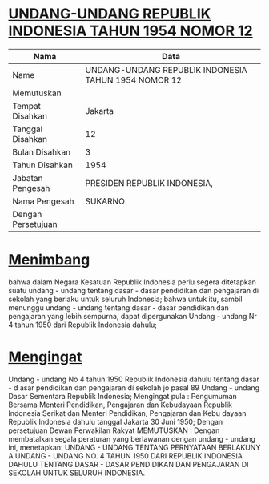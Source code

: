 # [UNDANG-UNDANG REPUBLIK INDONESIA TAHUN 1954 NOMOR 12](http://example.org/legal/document/uu/1954/12)

| Nama | Data |
| ------ | ----- |
|Name|UNDANG-UNDANG REPUBLIK INDONESIA TAHUN 1954 NOMOR 12|
|Memutuskan||
|Tempat Disahkan|Jakarta|
|Tanggal Disahkan|12|
|Bulan Disahkan|3|
|Tahun Disahkan|1954|
|Jabatan Pengesah|PRESIDEN REPUBLIK INDONESIA,|
|Nama Pengesah|SUKARNO|
|Dengan Persetujuan||
# [Menimbang](http://example.org/legal/document/uu/1954/12/menimbang)
bahwa dalam Negara Kesatuan Republik Indonesia perlu segera ditetapkan suatu undang - undang tentang dasar - dasar pendidikan dan pengajaran di sekolah yang berlaku untuk seluruh Indonesia; bahwa untuk itu, sambil menunggu undang - undang tentang dasar - dasar pendidikan dan pengajaran yang lebih sempurna, dapat dipergunakan Undang - undang Nr 4 tahun 1950 dari Republik Indonesia dahulu;
# [Mengingat](http://example.org/legal/document/uu/1954/12/mengingat)
Undang - undang No 4 tahun 1950 Republik Indonesia dahulu tentang dasar - d asar pendidikan dan pengajaran di sekolah jo pasal 89 Undang - undang Dasar Sementara Republik Indonesia; Mengingat pula : Pengumuman Bersama Menteri Pendidikan, Pengajaran dan Kebudayaan Republik Indonesia Serikat dan Menteri Pendidikan, Pengajaran dan Kebu dayaan Republik Indonesia dahulu tanggal Jakarta 30 Juni 1950; Dengan persetujuan Dewan Perwakilan Rakyat MEMUTUSKAN : Dengan membatalkan segala peraturan yang berlawanan dengan undang - undang ini, menetapkan: UNDANG - UNDANG TENTANG PERNYATAAN BERLAKUNY A UNDANG - UNDANG NO. 4 TAHUN 1950 DARI REPUBLIK INDONESIA DAHULU TENTANG DASAR - DASAR PENDIDIKAN DAN PENGAJARAN DI SEKOLAH UNTUK SELURUH INDONESIA.